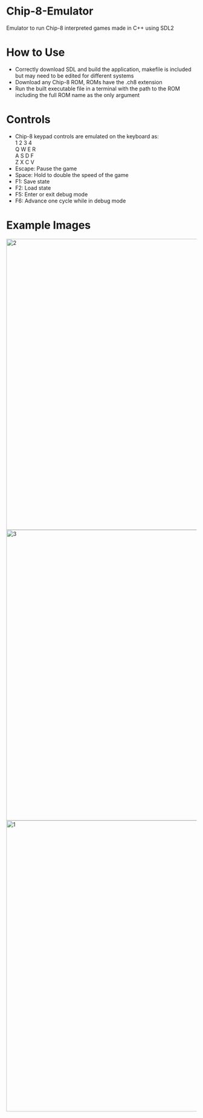 # Chip-8-Emulator
Emulator to run Chip-8 interpreted games made in C++ using SDL2

# How to Use
* Correctly download SDL and build the application, makefile is included but may need to be edited for different systems
* Download any Chip-8 ROM, ROMs have the .ch8 extension
* Run the built executable file in a terminal with the path to the ROM including the full ROM name as the only argument

# Controls
* Chip-8 keypad controls are emulated on the keyboard as:\
1 2 3 4\
Q W E R\
A S D F\
Z X C V
* Escape: Pause the game
* Space: Hold to double the speed of the game
* F1: Save state
* F2: Load state
* F5: Enter or exit debug mode
* F6: Advance one cycle while in debug mode

# Example Images
<img width="768" alt="2" src="https://github.com/user-attachments/assets/47243bfd-79ea-411e-a0d4-3c199fb206bb">\
<img width="767" alt="3" src="https://github.com/user-attachments/assets/f882158d-9420-4347-aa45-f4ad91a3ca62">\
<img width="768" alt="1" src="https://github.com/user-attachments/assets/24f0ed01-24a9-43b6-a65c-cc54eda430ef">
